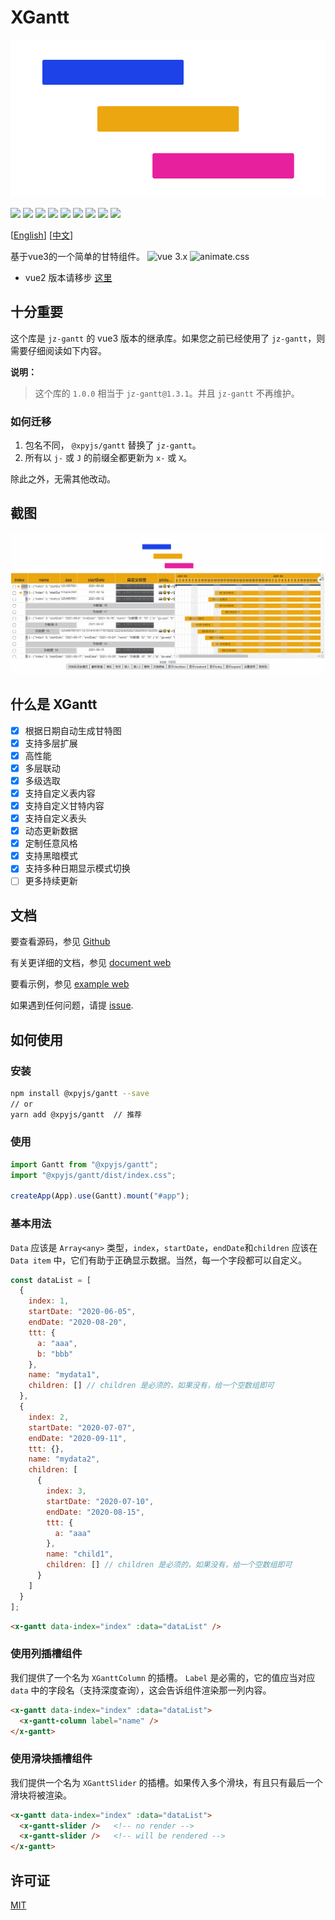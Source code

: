 # XGantt

![](./src/assets/logo.png)

![](https://shields.io/github/v/release/xpyjs/gantt?display_name=tag) ![](https://img.shields.io/npm/v/@xpyjs/gantt.svg) ![](https://shields.io/github/v/release/xpyjs/gantt?display_name=tag&include_prereleases&label=lastest)
![](https://badgen.net/npm/dt/@xpyjs/gantt) ![](https://img.shields.io/npm/l/@xpyjs/gantt.svg) ![](https://shields.io/github/workflow/status/xpyjs/gantt/%E5%8F%91%E5%B8%83%20Release%20%E5%8C%85) ![](https://shields.io/github/workflow/status/xpyjs/gantt/%E9%83%A8%E7%BD%B2%E6%96%87%E6%A1%A3%E5%92%8C%20Demo?label=gh-pages)
![](https://img.shields.io/github/stars/xpyjs/gantt.svg?style=social) ![](https://shields.io/github/forks/xpyjs/gantt?label=Fork&style=social)

[[English](./README.md)] [[中文](./README_cn.md)]

基于vue3的一个简单的甘特组件。
![vue 3.x](https://img.shields.io/badge/vue-3.x-43B984) ![animate.css](https://img.shields.io/badge/animate.css-4.x-9E84E2)

- vue2 版本请移步 [这里](https://github.com/xpyjs/gantt-vue2)

## 十分重要

这个库是 `jz-gantt` 的 vue3 版本的继承库。如果您之前已经使用了 `jz-gantt`，则需要仔细阅读如下内容。

**说明：**

> 这个库的 `1.0.0` 相当于 `jz-gantt@1.3.1`。并且 `jz-gantt` 不再维护。

### 如何迁移

1. 包名不同， `@xpyjs/gantt` 替换了 `jz-gantt`。
2. 所有以 `j-` 或 `J` 的前缀全都更新为 `x-` 或 `X`。

除此之外，无需其他改动。

## 截图

![截图](./public/screenshots/gantt.gif)

## 什么是 XGantt

- [x] 根据日期自动生成甘特图
- [x] 支持多层扩展
- [x] 高性能
- [x] 多层联动
- [x] 多级选取
- [x] 支持自定义表内容
- [x] 支持自定义甘特内容
- [x] 支持自定义表头
- [x] 动态更新数据
- [x] 定制任意风格
- [x] 支持黑暗模式
- [x] 支持多种日期显示模式切换
- [ ] 更多持续更新

## 文档

要查看源码，参见 [Github](http://github.com/xpyjs/gantt)

有关更详细的文档，参见 [document web](https://docs.xiaopangying.com/gantt/)

要看示例，参见 [example web](https://docs.xiaopangying.com/gantt-demo/)

如果遇到任何问题，请提 [issue](https://github.com/xpyjs/gantt/issues).

## 如何使用

### 安装

```bash
npm install @xpyjs/gantt --save
// or
yarn add @xpyjs/gantt  // 推荐
```

### 使用

```js
import Gantt from "@xpyjs/gantt";
import "@xpyjs/gantt/dist/index.css";

createApp(App).use(Gantt).mount("#app");
```

### 基本用法

`Data` 应该是 `Array<any>` 类型，`index`，`startDate`，`endDate`和`children` 应该在 `Data item` 中，它们有助于正确显示数据。当然，每一个字段都可以自定义。

```js
const dataList = [
  {
    index: 1,
    startDate: "2020-06-05",
    endDate: "2020-08-20",
    ttt: {
      a: "aaa",
      b: "bbb"
    },
    name: "mydata1",
    children: [] // children 是必须的，如果没有，给一个空数组即可
  },
  {
    index: 2,
    startDate: "2020-07-07",
    endDate: "2020-09-11",
    ttt: {},
    name: "mydata2",
    children: [
      {
        index: 3,
        startDate: "2020-07-10",
        endDate: "2020-08-15",
        ttt: {
          a: "aaa"
        },
        name: "child1",
        children: [] // children 是必须的，如果没有，给一个空数组即可
      }
    ]
  }
];
```

```html
<x-gantt data-index="index" :data="dataList" />
```

### 使用列插槽组件

我们提供了一个名为 `XGanttColumn` 的插槽。 `Label` 是必需的，它的值应当对应 `data` 中的字段名（支持深度查询），这会告诉组件渲染那一列内容。

```html
<x-gantt data-index="index" :data="dataList">
  <x-gantt-column label="name" />
</x-gantt>
```

### 使用滑块插槽组件

我们提供一个名为 `XGanttSlider` 的插槽。如果传入多个滑块，有且只有最后一个滑块将被渲染。

```html
<x-gantt data-index="index" :data="dataList">
  <x-gantt-slider />   <!-- no render -->
  <x-gantt-slider />   <!-- will be rendered -->
</x-gantt>
```

## 许可证

[MIT](./LICENSE)

